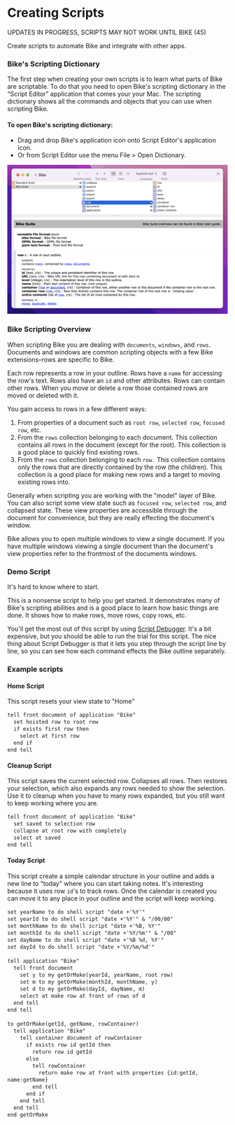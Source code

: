 # Creating Scripts

UPDATES IN PROGRESS, SCRIPTS MAY NOT WORK UNTIL BIKE (45)

Create scripts to automate Bike and integrate with other apps.

### Bike's Scripting Dictionary

The first step when creating your own scripts is to learn what parts of Bike are scriptable. To do that you need to open Bike's scripting dictionary in the "Script Editor" application that comes your your Mac. The scripting dictionary shows all the commands and objects that you can use when scripting Bike.

#### To open Bike's scripting dictionary:

* &#x20;Drag and drop Bike's application icon onto Script Editor's application icon.
* Or from Script Editor use the menu File > Open Dictionary.

![](<../.gitbook/assets/Screen Shot 2022-05-05 at 12.20.00 PM.png>)

### Bike Scripting Overview

When scripting Bike you are dealing with `documents`, `windows`, and `rows`. Documents and windows are common scripting objects with a few Bike extensions–rows are specific to Bike.

Each row represents a row in your outline. Rows have a `name` for accessing the row's text. Rows also have an `id` and other attributes. Rows can contain other rows. When you move or delete a row those contained rows are moved or deleted with it.

You gain access to rows in a few different ways:

1. From properties of a document such as `root row`, `selected row`, `focused row`, etc.
2. From the `rows` collection belonging to each document. This collection contains all rows in the document (except for the root). This collection is a good place to quickly find existing rows.
3. From the `rows` collection belonging to each `row.` This collection contains only the rows that are directly contained by the row (the children). This collection is a good place for making new rows and a target to moving existing rows into.

Generally when scripting you are working with the "model" layer of Bike. You can also script some view state such as `focused row`,  `selected row`, and collapsed state. These view properties are accessible through the document for convenience, but they are really effecting the document's window.&#x20;

Bike allows you to open multiple windows to view a single document. If you have multiple windows viewing a single document than the document's view properties refer to the frontmost of the documents windows.

### Demo Script

It's hard to know where to start.

This is a nonsense script to help you get started. It demonstrates many of Bike's scripting abilities and is a good place to learn how basic things are done. It shows how to make rows, move rows, copy rows, etc.

You'll get the most out of this script by using [Script Debugger](https://latenightsw.com). It's a bit expensive, but you should be able to run the trial for this script. The nice thing about Script Debugger is that it lets you step through the script line by line, so you can see how each command effects the Bike outline separately.

### Example scripts

#### Home Script

This script resets your view state to "Home"

```
tell front document of application "Bike"
  set hoisted row to root row
  if exists first row then
    select at first row
  end if
end tell
```

#### Cleanup Script

This script saves the current selected row. Collapses all rows. Then restores your selection, which also expands any rows needed to show the selection. Use it to cleanup when you have to many rows expanded, but you still want to keep working where you are.

```
tell front document of application "Bike"
  set saved to selection row
  collapse at root row with completely
  select at saved
end tell
```

#### Today Script

This script create a simple calendar structure in your outline and adds a new line to "today" where you can start taking notes. It's interesting because it uses row `id`'s to track rows. Once the calendar is created you can move it to any place in your outline and the script will keep working.

```
set yearName to do shell script "date +'%Y'"
set yearId to do shell script "date +'%Y'" & "/00/00"
set monthName to do shell script "date +'%B, %Y'"
set monthId to do shell script "date +'%Y/%m'" & "/00"
set dayName to do shell script "date +'%B %d, %Y'"
set dayId to do shell script "date +'%Y/%m/%d'"

tell application "Bike"
  tell front document
    set y to my getOrMake(yearId, yearName, root row)
    set m to my getOrMake(monthId, monthName, y)
    set d to my getOrMake(dayId, dayName, m)
    select at make row at front of rows of d
  end tell
end tell

to getOrMake(getId, getName, rowContainer)
  tell application "Bike"
    tell container document of rowContainer
      if exists row id getId then
        return row id getId
      else
        tell rowContainer
          return make row at front with properties {id:getId, name:getName}
        end tell
      end if
    end tell
  end tell
end getOrMake

```
